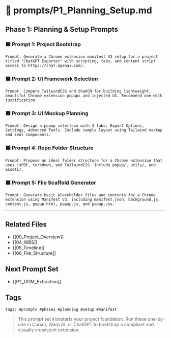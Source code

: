 # 🧭 prompts/P1_Planning_Setup.md

## Phase 1: Planning & Setup Prompts

### 🟦 Prompt 1: Project Bootstrap
```
Prompt: Generate a Chrome extension manifest V3 setup for a project titled "ChatGPT Exporter" with scripting, tabs, and content script access to https://chat.openai.com/.
```

### 🟦 Prompt 2: UI Framework Selection
```
Prompt: Compare TailwindCSS and ShadCN for building lightweight, beautiful Chrome extension popups and injected UI. Recommend one with justification.
```

### 🟦 Prompt 3: UI Mockup Planning
```
Prompt: Design a popup interface with 3 tabs: Export Options, Settings, Advanced Tools. Include sample layout using Tailwind markup and real components.
```

### 🟦 Prompt 4: Repo Folder Structure
```
Prompt: Propose an ideal folder structure for a Chrome extension that uses jsPDF, turndown, and TailwindCSS. Include popup/, utils/, and assets/.
```

### 🟦 Prompt 5: File Scaffold Generator
```
Prompt: Generate basic placeholder files and contents for a Chrome extension using Manifest V3, including manifest.json, background.js, content.js, popup.html, popup.js, and popup.css.
```

---

## Related Files
- [[00_Project_Overview]]
- [[04_WBS]]
- [[05_Timeline]]
- [[06_File_Structure]]

## Next Prompt Set
- [[P2_DOM_Extraction]]

## Tags
`tags: #prompts #phase1 #planning #setup #manifest`

> This prompt set kickstarts your project foundation. Run these one-by-one in Cursor, Warp AI, or ChatGPT to bootstrap a compliant and visually consistent extension.

